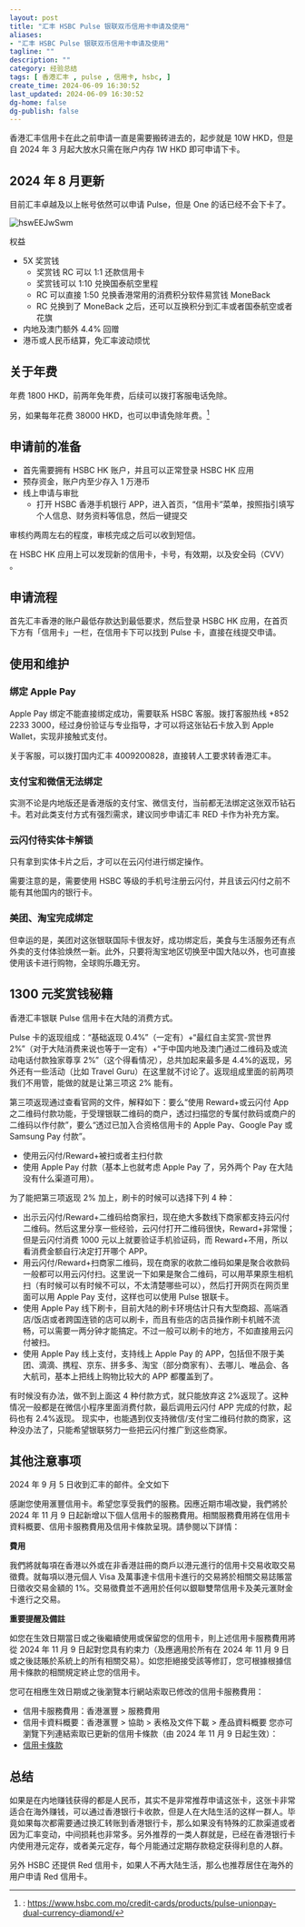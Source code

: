 ```yaml
---
layout: post
title: "汇丰 HSBC Pulse 银联双币信用卡申请及使用"
aliases:
- "汇丰 HSBC Pulse 银联双币信用卡申请及使用"
tagline: ""
description: ""
category: 经验总结
tags: [ 香港汇丰 , pulse , 信用卡, hsbc, ]
create_time: 2024-06-09 16:30:52
last_updated: 2024-06-09 16:30:52
dg-home: false
dg-publish: false
---
```


香港汇丰信用卡在此之前申请一直是需要搬砖进去的，起步就是 10W HKD，但是自 2024 年 3 月起大放水只需在账户内存 1W HKD 即可申请下卡。

## 2024 年 8 月更新
目前汇丰卓越及以上帐号依然可以申请 Pulse，但是 One 的话已经不会下卡了。

![hswEEJwSwm](https://pic.einverne.info/images/hswEEJwSwm.png)

权益

- 5X 奖赏钱
  - 奖赏钱 RC 可以 1:1 还款信用卡
  - 奖赏钱可以 1:10 兑换国泰航空里程
  - RC 可以直接 1:50 兑换香港常用的消费积分软件易赏钱 MoneBack
  - RC 兑换到了 MoneBack 之后，还可以互换积分到汇丰或者国泰航空或者花旗
- 内地及澳门额外 4.4% 回赠
- 港币或人民币结算，免汇率波动烦忧

## 关于年费

年费 1800 HKD，前两年免年费，后续可以拨打客服电话免除。

另，如果每年花费 38000 HKD，也可以申请免除年费。[^2]

[^2]: : <https://www.hsbc.com.mo/credit-cards/products/pulse-unionpay-dual-currency-diamond/>

## 申请前的准备

- 首先需要拥有 HSBC HK 账户，并且可以正常登录 HSBC HK 应用
- 预存资金，账户内至少存入 1 万港币
- 线上申请与审批
  - 打开 HSBC 香港手机银行 APP，进入首页，“信用卡”菜单，按照指引填写个人信息、财务资料等信息，然后一键提交

审核约两周左右的程度，审核完成之后可以收到短信。

在 HSBC HK 应用上可以发现新的信用卡，卡号，有效期，以及安全码（CVV） 。

## 申请流程

首先汇丰香港的账户最低存款达到最低要求，然后登录 HSBC HK 应用，在首页下方有「信用卡」一栏，在信用卡下可以找到 Pulse 卡，直接在线提交申请。

## 使用和维护

### 绑定 Apple Pay

Apple Pay 绑定不能直接绑定成功，需要联系 HSBC 客服。拨打客服热线 +852 2233 3000，经过身份验证与专业指导，才可以将这张钻石卡放入到 Apple Wallet，实现非接触式支付。

关于客服，可以拨打国内汇丰 4009200828，直接转人工要求转香港汇丰。

### 支付宝和微信无法绑定

实测不论是内地版还是香港版的支付宝、微信支付，当前都无法绑定这张双币钻石卡。若对此类支付方式有强烈需求，建议同步申请汇丰 RED 卡作为补充方案。

### 云闪付待实体卡解锁

只有拿到实体卡片之后，才可以在云闪付进行绑定操作。

需要注意的是，需要使用 HSBC 等级的手机号注册云闪付，并且该云闪付之前不能有其他国内的银行卡。

### 美团、淘宝完成绑定

但幸运的是，美团对这张银联国际卡很友好，成功绑定后，美食与生活服务还有点外卖的支付体验焕然一新。此外，只要将淘宝地区切换至中国大陆以外，也可直接使用该卡进行购物，全球购乐趣无穷。

## 1300 元奖赏钱秘籍

香港汇丰银联 Pulse 信用卡在大陆的消费方式。

Pulse 卡的返现组成：“基础返现 0.4%”（一定有）+“最红自主奖赏-赏世界 2%”（对于大陆消费来说也等于一定有）+“于中国内地及澳门通过二维码及或流动电话付款独家尊享 2%”（这个得看情况），总共加起来最多是 4.4%的返现，另外还有一些活动（比如 Travel Guru）在这里就不讨论了。返现组成里面的前两项我们不用管，能做的就是让第三项这 2% 能有。

第三项返现通过查看官网的文件，解释如下：要么“使用 Reward+或云闪付 App 之二维码付款功能，于受理银联二维码的商户，透过扫描您的专属付款码或商户的二维码以作付款”，要么“透过已加入合资格信用卡的 Apple Pay、Google Pay 或 Samsung Pay 付款”。

- 使用云闪付/Reward+被扫或者主扫付款
- 使用 Apple Pay 付款（基本上也就考虑 Apple Pay 了，另外两个 Pay 在大陆没有什么渠道可用）。

为了能把第三项返现 2% 加上，刷卡的时候可以选择下列 4 种：

- 出示云闪付/Reward+二维码给商家扫，现在绝大多数线下商家都支持云闪付二维码。然后这里分享一些经验，云闪付打开二维码很快，Reward+非常慢；但是云闪付消费 1000 元以上就要验证手机验证码，而 Reward+不用，所以看消费金额自行决定打开哪个 APP。
- 用云闪付/Reward+扫商家二维码，现在商家的收款二维码如果是聚合收款码一般都可以用云闪付扫。这里说一下如果是聚合二维码，可以用苹果原生相机扫（有时候可以有时候不可以，不太清楚哪些可以），然后打开网页在网页里面可以用 Apple Pay 支付，这样也可以使用 Pulse 银联卡。
- 使用 Apple Pay 线下刷卡，目前大陆的刷卡环境估计只有大型商超、高端酒店/饭店或者跨国连锁的店可以刷卡，而且有些店的店员操作刷卡机贼不流畅，可以需要一两分钟才能搞定。不过一般可以刷卡的地方，不如直接用云闪付被扫。
- 使用 Apple Pay 线上支付，支持线上 Apple Pay 的 APP，包括但不限于美团、滴滴、携程、京东、拼多多、淘宝（部分商家有）、去哪儿、唯品会、各大航司，基本上把线上购物比较大的 APP 都覆盖到了。

有时候没有办法，做不到上面这 4 种付款方式，就只能放弃这 2%返现了。这种情况一般都是在微信小程序里面消费付款，最后调用云闪付 APP 完成的付款，起码也有 2.4%返现。 现实中，也能遇到仅支持微信/支付宝二维码付款的商家，这种没办法了，只能希望银联努力一些把云闪付推广到这些商家。

## 其他注意事项

2024 年 9 月 5 日收到汇丰的邮件。全文如下

感謝您使用滙豐信用卡。希望您享受我們的服務。因應近期市場改變，我們將於 2024 年 11 月 9 日起新增以下個人信用卡的服務費用。相關服務費用將在信用卡資料概要、信用卡服務費用及信用卡條款呈現。請參閱以下詳情：

**費用**

我們將就每項在香港以外或在非香港註冊的商戶以港元進行的信用卡交易收取交易徵費。就每項以港元個人 Visa 及萬事達卡信用卡進行的交易將於相關交易誌賬當日徵收交易金額的 1%。交易徵費並不適用於任何以銀聯雙幣信用卡及美元滙財金卡進行之交易。

**重要提醒及備註**

如您在生效日期當日或之後繼續使用或保留您的信用卡，則上述信用卡服務費用將從 2024 年 11 月 9 日起對您具有約束力（及應適用於所有在 2024 年 11 月 9 日或之後誌賬於系統上的所有相關交易）。如您拒絕接受該等修訂，您可根據根據信用卡條款的相關規定終止您的信用卡。

您可在相應生效日期或之後瀏覽本行網站索取已修改的信用卡服務費用：

- 信用卡服務費用：香港滙豐 > 服務費用
- 信用卡資料概要：香港滙豐 > 協助 > 表格及文件下載 > 產品資料概要
  您亦可瀏覽下列連結索取已更新的信用卡條款（由 2024 年 11 月 9 日起生效）：
- [信用卡條款](https://www.hsbc.com.hk/content/dam/hsbc/hk/vam/pdf/Credit_Card_terms_and_conditions_Nov24_tc.pdf "https://www.hsbc.com.hk/content/dam/hsbc/hk/vam/pd...")

## 总结

如果是在内地赚钱获得的都是人民币，其实不是非常推荐申请这张卡，这张卡非常适合在海外赚钱，可以通过香港银行卡收款，但是人在大陆生活的这样一群人。毕竟如果每次都需要通过换汇转账到香港银行卡，那么如果没有特殊的汇款渠道或者因为汇率变动，中间损耗也非常多。另外推荐的一类人群就是，已经在香港银行卡内使用港元定存，或者美元定存，每个月能通过定期存款稳定获得利息的人群。

另外 HSBC 还提供 Red 信用卡，如果人不再大陆生活，那么也推荐居住在海外的用户申请 Red 信用卡。
